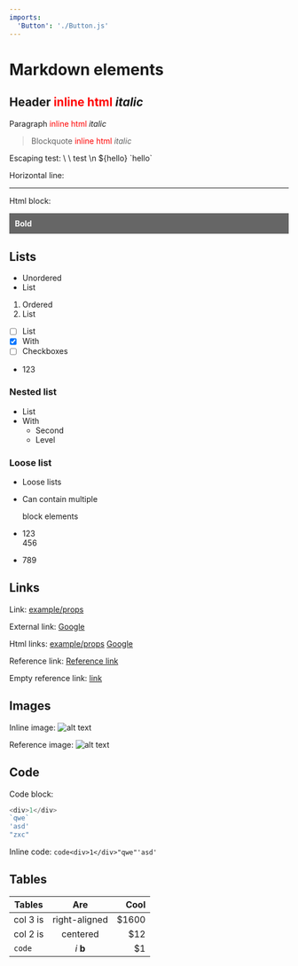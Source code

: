 ```yaml
---
imports:
  'Button': './Button.js'
---
```


# Markdown elements

## Header <span style="color: red">inline html</span> *italic*

Paragraph <span style="color: red">inline html</span> *italic*

> Blockquote <span style="color: red">inline html</span> *italic*

Escaping test: \ \\ test \n ${hello} \`hello\`

Horizontal line:

---

Html block:

<div style="background: #666; padding: 10px; color: white">
	<b>Bold</b>
</div>

## Lists

- Unordered
- List

1. Ordered
2. List

- [ ] List
- [x] With
- [ ] Checkboxes
- 123

### Nested list

- List
- With
  - Second
  - Level

### Loose list

- Loose lists

- Can contain multiple
  
  block elements

- 123
  <br>
  456

- 789

## Links

Link: [example/props](/example/props)

External link: [Google](http://google.com "Title")

Html links:
<a href="/example/props">example/props</a>
<a href="http://google.com">Google</a>

Reference link: [Reference link][link]

Empty reference link: [link]

## Images

Inline image: 
![alt text](http://via.placeholder.com/100x100 "Title")

Reference image: 
![alt text][image]

## Code

Code block:

```js
<div>1</div>
`qwe`
'asd'
"zxc"
```

Inline code: `code<div>1</div>"qwe"'asd'`

## Tables

| Tables        | Are           | Cool  |
| ------------- |:-------------:| -----:|
| col 3 is      | right-aligned | $1600 |
| col 2 is      | centered      |   $12 |
| `code`        | *i* <b>b</b>  |    $1 |

[image]: http://via.placeholder.com/100x100 "Title"
[link]: http://www.reddit.com
